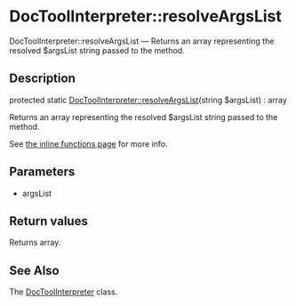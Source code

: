 DocToolInterpreter::resolveArgsList
================

DocToolInterpreter::resolveArgsList — Returns an array representing the resolved $argsList string passed to the method.

Description
---------------


protected static [DocToolInterpreter::resolveArgsList](https://github.com/lingtalfi/DocTools/blob/master/doc/api/DocTools/Interpreter/DocToolInterpreter/resolveArgsList.md)(string $argsList) : array




Returns an array representing the resolved $argsList string passed to the method.

See [the inline functions page](https://github.com/lingtalfi/DocTools/blob/master/doc/pages/doctool-markup-languages.md#inline-functions) for more info.




Parameters
--------------

- argsList
    

Return values
----------------

Returns array.









See Also
-----------

The [DocToolInterpreter](https://github.com/lingtalfi/DocTools/blob/master/doc/api/DocTools/Interpreter/DocToolInterpreter.md) class.

